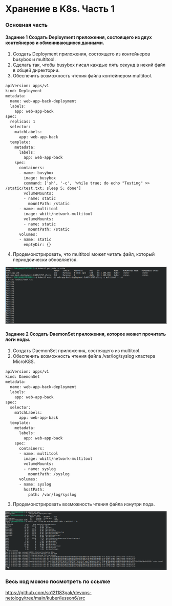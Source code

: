 # Хранение в K8s. Часть 1

### Основная часть

#### Задание 1 Создать Deployment приложения, состоящего из двух контейнеров и обменивающихся данными.

1. Создать Deployment приложения, состоящего из контейнеров busybox и multitool.
2. Сделать так, чтобы busybox писал каждые пять секунд в некий файл в общей директории.
3. Обеспечить возможность чтения файла контейнером multitool.

```
apiVersion: apps/v1
kind: Deployment
metadata:
  name: web-app-back-deployment
  labels:
    app: web-app-back
spec:
  replicas: 1
  selector:
    matchLabels:
      app: web-app-back
  template:
    metadata:
      labels:
        app: web-app-back
    spec:
      containers:
      - name: busybox
        image: busybox
        command: ['sh', '-c', 'while true; do echo "Testing" >> /static/test.txt; sleep 5; done']
        volumeMounts:
        - name: static
          mountPath: /static
      - name: multitool
        image: wbitt/network-multitool
        volumeMounts:
        - name: static
          mountPath: /static
      volumes:
      - name: static
        emptyDir: {}
```


4. Продемонстрировать, что multitool может читать файл, который периодоически обновляется.

<p align="center">
  <img width="600" height="" src="./assets/kuber_06_01.png">
</p>


#### Задание 2 Создать DaemonSet приложения, которое может прочитать логи ноды.

1. Создать DaemonSet приложения, состоящего из multitool.
2. Обеспечить возможность чтения файла /var/log/syslog кластера MicroK8S.

```
apiVersion: apps/v1
kind: DaemonSet
metadata:
  name: web-app-back-deployment
  labels:
    app: web-app-back
spec:
  selector:
    matchLabels:
      app: web-app-back
  template:
    metadata:
      labels:
        app: web-app-back
    spec:
      containers:
      - name: multitool
        image: wbitt/network-multitool
        volumeMounts:
        - name: syslog
          mountPath: /syslog
      volumes:
      - name: syslog
        hostPath:
          path: /var/log/syslog

```
3. Продемонстрировать возможность чтения файла изнутри пода.
<p align="center">
  <img width="600" height="" src="./assets/kuber_06_02.png">
</p>

### Весь код можно посмотреть по ссылке
https://github.com/so121183gak/devops-netology/tree/main/kuber/lesson6/src